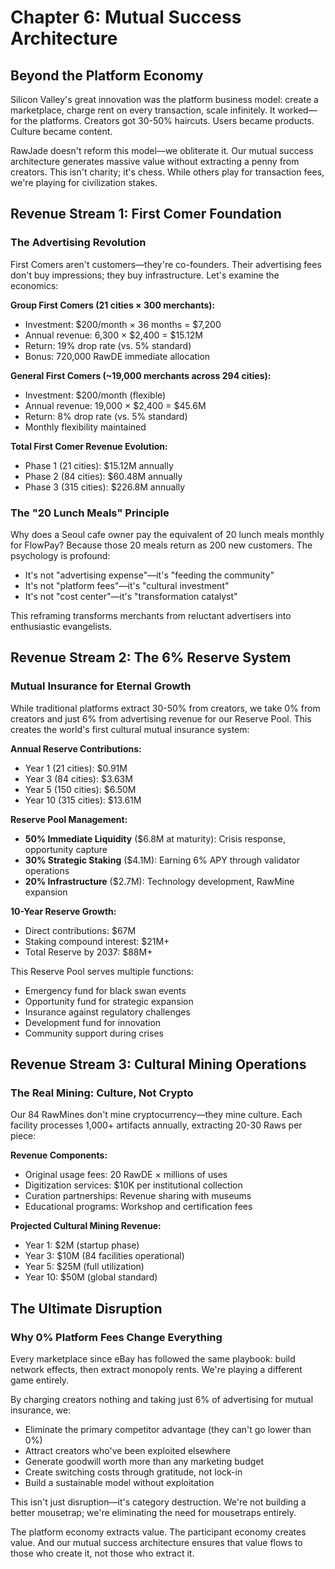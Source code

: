 ﻿# Chapter 6: Mutual Success Architecture

## Beyond the Platform Economy

Silicon Valley's great innovation was the platform business model: create a marketplace, charge rent on every transaction, scale infinitely. It worked—for the platforms. Creators got 30-50% haircuts. Users became products. Culture became content.

RawJade doesn't reform this model—we obliterate it. Our mutual success architecture generates massive value without extracting a penny from creators. This isn't charity; it's chess. While others play for transaction fees, we're playing for civilization stakes.

## Revenue Stream 1: First Comer Foundation

### The Advertising Revolution

First Comers aren't customers—they're co-founders. Their advertising fees don't buy impressions; they buy infrastructure. Let's examine the economics:

**Group First Comers (21 cities × 300 merchants):**
- Investment: $200/month × 36 months = $7,200
- Annual revenue: 6,300 × $2,400 = $15.12M
- Return: 19% drop rate (vs. 5% standard)
- Bonus: 720,000 RawDE immediate allocation

**General First Comers (~19,000 merchants across 294 cities):**
- Investment: $200/month (flexible)
- Annual revenue: 19,000 × $2,400 = $45.6M
- Return: 8% drop rate (vs. 5% standard)
- Monthly flexibility maintained

**Total First Comer Revenue Evolution:**
- Phase 1 (21 cities): $15.12M annually
- Phase 2 (84 cities): $60.48M annually
- Phase 3 (315 cities): $226.8M annually

### The "20 Lunch Meals" Principle

Why does a Seoul cafe owner pay the equivalent of 20 lunch meals monthly for FlowPay? Because those 20 meals return as 200 new customers. The psychology is profound:
- It's not "advertising expense"—it's "feeding the community"
- It's not "platform fees"—it's "cultural investment"
- It's not "cost center"—it's "transformation catalyst"

This reframing transforms merchants from reluctant advertisers into enthusiastic evangelists.

## Revenue Stream 2: The 6% Reserve System

### Mutual Insurance for Eternal Growth

While traditional platforms extract 30-50% from creators, we take 0% from creators and just 6% from advertising revenue for our Reserve Pool. This creates the world's first cultural mutual insurance system:

**Annual Reserve Contributions:**
- Year 1 (21 cities): $0.91M
- Year 3 (84 cities): $3.63M
- Year 5 (150 cities): $6.50M
- Year 10 (315 cities): $13.61M

**Reserve Pool Management:**
- **50% Immediate Liquidity** ($6.8M at maturity): Crisis response, opportunity capture
- **30% Strategic Staking** ($4.1M): Earning 6% APY through validator operations
- **20% Infrastructure** ($2.7M): Technology development, RawMine expansion

**10-Year Reserve Growth:**
- Direct contributions: $67M
- Staking compound interest: $21M+
- Total Reserve by 2037: $88M+

This Reserve Pool serves multiple functions:
- Emergency fund for black swan events
- Opportunity fund for strategic expansion
- Insurance against regulatory challenges
- Development fund for innovation
- Community support during crises

## Revenue Stream 3: Cultural Mining Operations

### The Real Mining: Culture, Not Crypto

Our 84 RawMines don't mine cryptocurrency—they mine culture. Each facility processes 1,000+ artifacts annually, extracting 20-30 Raws per piece:

**Revenue Components:**
- Original usage fees: 20 RawDE × millions of uses
- Digitization services: $10K per institutional collection
- Curation partnerships: Revenue sharing with museums
- Educational programs: Workshop and certification fees

**Projected Cultural Mining Revenue:**
- Year 1: $2M (startup phase)
- Year 3: $10M (84 facilities operational)
- Year 5: $25M (full utilization)
- Year 10: $50M (global standard)

## The Ultimate Disruption

### Why 0% Platform Fees Change Everything

Every marketplace since eBay has followed the same playbook: build network effects, then extract monopoly rents. We're playing a different game entirely.

By charging creators nothing and taking just 6% of advertising for mutual insurance, we:
- Eliminate the primary competitor advantage (they can't go lower than 0%)
- Attract creators who've been exploited elsewhere
- Generate goodwill worth more than any marketing budget
- Create switching costs through gratitude, not lock-in
- Build a sustainable model without exploitation

This isn't just disruption—it's category destruction. We're not building a better mousetrap; we're eliminating the need for mousetraps entirely.

The platform economy extracts value. The participant economy creates value. And our mutual success architecture ensures that value flows to those who create it, not those who extract it.
